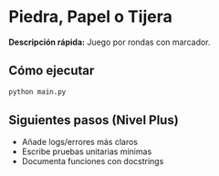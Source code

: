 # Piedra, Papel o Tijera

**Descripción rápida:** Juego por rondas con marcador.

## Cómo ejecutar
```bash
python main.py
```

## Siguientes pasos (Nivel Plus)
- Añade logs/errores más claros
- Escribe pruebas unitarias mínimas
- Documenta funciones con docstrings
